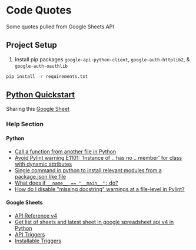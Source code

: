 # Code Quotes

Some quotes pulled from Google Sheets API

## Project Setup

1. Install pip packages `google-api-python-client`, `google-auth-httplib2`, & `google-auth-oauthlib`

```bash
pip install -r requirements.txt
```

## [Python Quickstart](https://developers.google.com/sheets/api/quickstart/python)

Sharing this [Google Sheet](https://docs.google.com/spreadsheets/d/1Bjm9VDXDBOd2krO4hUDNPtyU4iCPZhlWGtMqVhl6Jwk/edit?usp=sharing)


### Help Section


#### Python

* [Call a function from another file in Python](https://stackoverflow.com/q/20309456/1366033)
* [Avoid Pylint warning E1101: 'Instance of .. has no .. member' for class with dynamic attributes](https://stackoverflow.com/q/35990313/1366033)
* [Single command in python to install relevant modules from a package.json like file](https://stackoverflow.com/q/33751214/1366033)
* [What does if `__name__ == "__main__":` do?](https://stackoverflow.com/q/419163/1366033)
* [How do I disable "missing docstring" warnings at a file-level in Pylint?](https://stackoverflow.com/a/40755565/1366033)

#### Google Sheets

* [API Reference v4](https://developers.google.com/sheets/api/reference/rest/)
* [Get list of sheets and latest sheet in google spreadsheet api v4 in Python](https://stackoverflow.com/q/38245714/1366033)
* [API Triggers](https://developers.google.com/apps-script/guides/triggers/)
* [Installable Triggers](https://developers.google.com/apps-script/guides/triggers/installable)